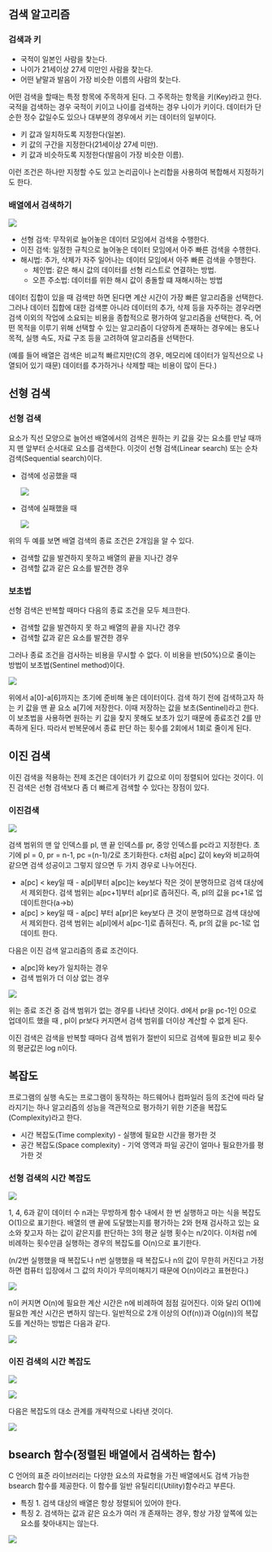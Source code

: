 ## 검색 알고리즘

### 검색과 키

- 국적이 일본인 사람을 찾는다.
- 나이가 21세이상 27세 미만인 사람을 찾는다.
- 어떤 낱말과 발음이 가장 비슷한 이름의 사람의 찾는다.

어떤 검색을 할때는 특정 항목에 주목하게 된다. 그 주목하는 항목을 키(Key)라고 한다. 국적을 검색하는 경우 국적이 키이고 나이를 검색하는 경우 나이가 키이다. 데이터가 단순한 정수 값일수도 있으나 대부분의 경우에서 키는 데이터의 일부이다. 

- 키 값과 일치하도록 지정한다(일본).
- 키 값의 구간을 지정한다(21세이상 27세 미만).
- 키 값과 비슷하도록 지정한다(발음이 가장 비슷한 이름).

이런 조건은 하나만 지정할 수도 있고 논리곱이나 논리합을 사용하여 복합해서 지정하기도 한다.



### 배열에서 검색하기

![](./Figure/검색1.JPG)

- 선형 검색: 무작위로 늘어놓은 데이터 모임에서 검색을 수행한다.
- 이진 검색: 일정한 규칙으로 늘어놓은 데이터 모임에서 아주 빠른 검색을 수행한다.
- 해시법: 추가, 삭제가 자주 일어나는 데이터 모임에서 아주 빠른 검색을 수행한다.
  - 체인법: 같은 해시 값의 데이터를 선형 리스트로 연결하는 방법.
  - 오픈 주소법: 데이터를 위한 해시 값이 충돌할 떄 재해시하는 방법

데이터 집합이 있을 때 검색만 하면 된다면 계산 시간이 가장 빠른 알고리즘을 선택한다. 그러나 데이터 집합에 대한 검색뿐 아니라 데이터의 추가, 삭제 등을 자주하는 경우라면 검색 이외의 작업에 소요되는 비용을 종합적으로 평가하여 알고리즘을 선택한다. 즉, 어떤 목적을 이루기 위해 선택할 수 있는 알고리즘이 다양하게 존재하는 경우에는 용도나 목적, 실행 속도, 자료 구조 등을 고려하여 알고리즘을 선택한다.

(예를 들어 배열은 검색은 비교적 빠르지만(C의 경우, 메모리에 데이터가 일직선으로 나열되어 있기 때문) 데이터를 추가하거나 삭제할 때는 비용이 많이 든다.)



## 선형 검색

### 선형 검색

요소가 직선 모양으로 늘어선 배열에서의 검색은 원하는 키 값을 갖는 요소를 만날 때까지 맨 앞부터 순서대로 요소를 검색한다. 이것이 선형 검색(Linear search) 또는 순차 검색(Sequential search)이다. 

- 검색에 성공했을 때

  ![](./Figure/검색2.JPG)

- 검색에 실패했을 때

  ![](./Figure/검색3.JPG)

위의 두 예를 보면 배열 검색의 종료 조건은 2개임을 알 수 있다.

- 검색할 값을 발견하지 못하고 배열의 끝을 지나간 경우
- 검색할 값과 같은 요소를 발견한 경우



### 보초법

선형 검색은 반복할 때마다 다음의 종료 조건을 모두 체크한다.

- 검색할 값을 발견하지 못 하고 배열의 끝을 지나간 경우
- 검색할 값과 같은 요소를 발견한 경우

그러나 종료 조건을 검사하는 비용을 무시할 수 없다. 이 비용을 반(50%)으로 줄이는 방법이 보초법(Sentinel method)이다. 

![](./Figure/검색4.JPG)

위에서 a[0]-a[6]까지는 초기에 준비해 놓은 데이터이다. 검색 하기 전에 검색하고자 하는 키 값을 맨 끝 요소 a[7]에 저장한다. 이때 저장하는 값을 보초(Sentinel)라고 한다. 이 보초법을 사용하면 원하는 키 값을 찾지 못해도 보초가 있기 때문에 종료조건 2를 만족하게 된다. 따라서 반복문에서 종료 판단 하는 횟수를 2회에서 1회로 줄이게 된다. 



## 이진 검색

이진 검색을 적용하는 전제 조건은 데이터가 키 값으로 이미 정렬되어 있다는 것이다. 이진 검색은 선형 검색보다 좀 더 빠르게 검색할 수 있다는 장점이 있다.



### 이진검색

![](./Figure/검색5.JPG)

검색 범위의 맨 앞 인덱스를 pl, 맨 끝 인덱스를 pr, 중앙 인덱스를 pc라고 지정한다. 초기에 pl = 0, pr = n-1, pc =(n-1)/2로 초기화한다. c처럼 a[pc] 값이 key와 비교하여 같으면 검색 성공이고 그렇지 않으면 두 가지 경우로 나누어진다.

- a[pc] < key일 때 - a[pl]부터 a[pc]는 key보다 작은 것이 분명하므로 검색 대상에서 제외한다. 검색 범위는 a[pc+1]부터 a[pr]로 좁혀진다. 즉, pl의 값을 pc+1로 업데이트한다(a->b)
- a[pc] > key일 때 - a[pc] 부터 a[pr]은 key보다 큰 것이 분명하므로 검색 대상에서 제외한다. 검색 범위는 a[pl]에서 a[pc-1]로 좁혀진다. 즉, pr의 값을 pc-1로 업데이트 한다. 

다음은 이진 검색 알고리즘의 종료 조건이다.

- a[pc]와 key가 일치하는 경우
- 검색 범위가 더 이상 없는 경우

![](./Figure/검색6.JPG)

위는 종료 조건 중 검색 범위가 없는 경우를 나타낸 것이다. d에서 pr을 pc-1인 0으로 업데이트 했을 때 , pl이 pr보다 커지면서 검색 범위를 더이상 계산할 수 없게 된다. 



이진 검색은 검색을 반복할 때마다 검색 범위가 절반이 되므로 검색에 필요한 비교 횟수의 평균값은 log n이다. 



## 복잡도

프로그램의 실행 속도는 프로그램이 동작하는 하드웨어나 컴파일러 등의 조건에 따라 달라지기는 하나 알고리즘의 성능을 객관적으로 평가하기 위한 기준을 복잡도(Complexity)라고 한다. 

- 시간 복잡도(Time complexity) - 실행에 필요한 시간을 평가한 것
- 공간 복잡도(Space complexity) - 기억 영역과 파일 공간이 얼마나 필요한가를 평가한 것

### 

### 선형 검색의 시간 복잡도

![](./Figure/검색7.JPG)

1, 4, 6과 같이 데이터 수 n과는 무방하게 함수 내에서 한 번 실행하고 마는 식을 복잡도 O(1)으로 표기한다. 배열의 맨 끝에 도달했는지를 평가하는 2와 현재 검사하고 있는 요소와 찾고자 하는 값이 같은지를 판단하는 3의 평균 실행 횟수는 n/2이다. 이처럼 n에 비례하는 횟수만큼 실행하는 경우의 복잡도를 O(n)으로 표기한다. 

(n/2번 실행했을 때 복잡도나 n번 실행했을 때 복잡도나 n의 값이 무한히 커진다고 가정하면 컴퓨터 입장에서 그 값의 차이가 무의미해지기 때문에 O(n)이라고 표현한다.)

![](./Figure/검색8.JPG)

n이 커지면 O(n)에 필요한 계산 시간은 n에 비례하여 점점 길어진다. 이와 달리 O(1)에 필요한 계산 시간은 변하지 않는다. 일반적으로 2개 이상의 O(f(n))과 O(g(n))의 복잡도를 계산하는 방법은 다음과 같다.

![](./Figure/검색9.JPG)



### 이진 검색의 시간 복잡도

![](./Figure/검색10.JPG)

![](./Figure/검색11.JPG)



다음은 복잡도의 대소 관계를 개략적으로 나타낸 것이다.

![](./Figure/검색12.JPG)



## bsearch 함수(정렬된 배열에서 검색하는 함수)

C 언어의 표준 라이브러리는 다양한 요소의 자료형을 가진 배열에서도 검색 가능한 bsearch 함수를 제공한다. 이 함수를 일반 유틸리티(Utility)함수라고 부른다. 

- 특징 1. 검색 대상의 배열은 항상 정렬되어 있어야 한다.
- 특징 2. 검색하는 값과 같은 요소가 여러 개 존재하는 경우, 항상 가장 앞쪽에 있는 요소를 찾아내지는 않는다. 

![](./Figure/검색13.JPG)
